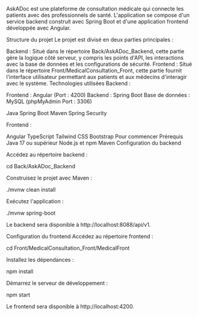 AskADoc est une plateforme de consultation médicale qui connecte les patients avec des professionnels de santé. L'application se compose d'un service backend construit avec Spring Boot et d'une application frontend développée avec Angular.

Structure du projet Le projet est divisé en deux parties principales :

Backend : Situé dans le répertoire Back/AskADoc_Backend, cette partie gère la logique côté serveur, y compris les points d'API, les interactions avec la base de données et les configurations de sécurité. Frontend : Situé dans le répertoire Front/MedicalConsultation_Front, cette partie fournit l'interface utilisateur permettant aux patients et aux médecins d'interagir avec le système. Technologies utilisées Backend :

Frontend : Angular (Port : 4200) Backend : Spring Boot Base de données : MySQL (phpMyAdmin Port : 3306)

Java Spring Boot Maven Spring Security

Frontend :

Angular TypeScript Tailwind CSS Bootstrap Pour commencer Prérequis Java 17 ou supérieur Node.js et npm Maven Configuration du backend

Accédez au répertoire backend :

cd Back/AskADoc_Backend

Construisez le projet avec Maven :

./mvnw clean install

Exécutez l'application :

./mvnw spring-boot

Le backend sera disponible à http://localhost:8088/api/v1.

Configuration du frontend Accédez au répertoire frontend :

cd Front/MedicalConsultation_Front/MedicalFront

Installez les dépendances :

npm install

Démarrez le serveur de développement :

npm start

Le frontend sera disponible à http://localhost:4200.
